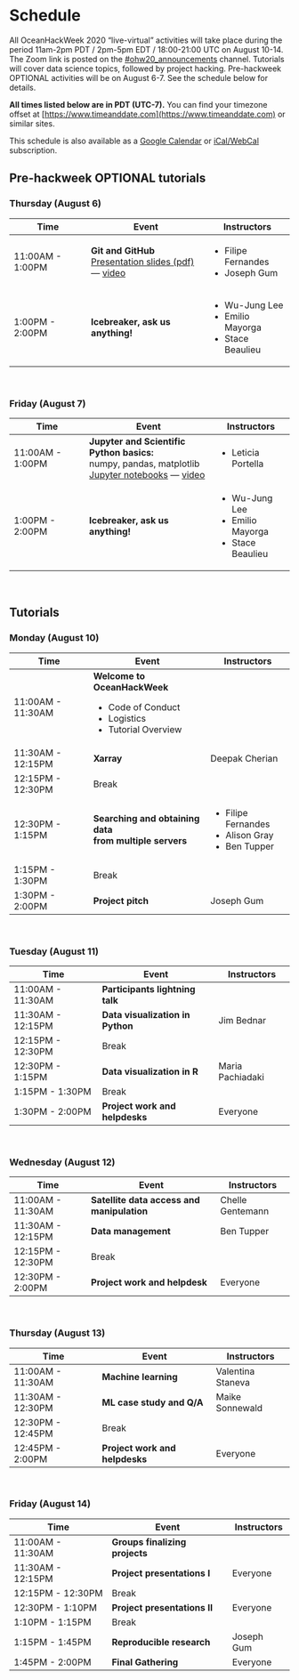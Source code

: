 # Schedule

All OceanHackWeek 2020 “live-virtual” activities will take place during the period 11am-2pm PDT / 2pm-5pm EDT / 18:00-21:00 UTC on August 10-14.  The Zoom link is posted on the [#ohw20_announcements](https://app.slack.com/client/TUFFMB3EE/C017HT6NSKZ) channel. Tutorials will cover data science topics, followed by project hacking. Pre-hackweek OPTIONAL activities will be on August 6-7. See the schedule below for details.

**All times listed below are in PDT (UTC-7).** You can find your timezone offset at [https://www.timeanddate.com](https://www.timeanddate.com) or similar sites.

This schedule is also available as a
[Google Calendar](https://calendar.google.com/calendar/embed?src=c_05tbvgs1f29lrv2s17diuscuhc%40group.calendar.google.com&ctz=America%2FNew_York)
or [iCal/WebCal](https://calendar.google.com/calendar/ical/c_05tbvgs1f29lrv2s17diuscuhc%40group.calendar.google.com/public/basic.ics)
subscription.


## Pre-hackweek OPTIONAL tutorials

### Thursday (August 6)

<table class ="defTable">
  <thead>
    <tr>
      <th>Time</th>
      <th>Event</th>
      <th>Instructors</th>
    </tr>
  </thead>
  <tbody>
    <tr>
      <td>11:00AM - 1:00PM</td>
      <td>
        <strong>Git and GitHub</strong>
        <br>
        <a href="https://github.com/oceanhackweek/ohw-preweek/tree/master/git-github-survival-guide">Presentation slides (pdf)</a>
        &mdash; <a href="https://www.youtube.com/watch?v=G0wqFMXp-ww&list=PLA6PlfxWZPLTPQ_OIr3dDPF9FRiHQXoVF&index=34&t=0s">video</a>
      </td>
      <td>
        <ul>
          <li>Filipe Fernandes</li>
          <li>Joseph Gum</li>
        </ul>
      </td>
    </tr>
    <tr>
      <td>1:00PM - 2:00PM</td>
      <td><strong>Icebreaker, ask us anything!</strong></td>
      <td>
        <ul>
          <li>Wu-Jung Lee</li>
          <li>Emilio Mayorga</li>
          <li>Stace Beaulieu</a></li>
        </ul>
      </td>
    </tr>
  </tbody>
</table>

<br>

### Friday (August 7)

<table class ="defTable">
  <thead>
    <tr>
      <th>Time</th>
      <th>Event</th>
      <th>Instructors</th>
    </tr>
  </thead>
  <tbody>
    <tr>
      <td>11:00AM - 1:00PM</td>
      <td>
        <strong>Jupyter and Scientific Python basics:</strong>
        <br>numpy, pandas, matplotlib
        <br>
        <a href="https://github.com/oceanhackweek/ohw-preweek/tree/master/data-analysis-modules">Jupyter notebooks</a>
        &mdash; <a href="https://www.youtube.com/watch?v=HNIo7Z2-mYA&list=PLA6PlfxWZPLTPQ_OIr3dDPF9FRiHQXoVF&index=35&t=0s">video</a>
      </td>
      <td>
        <ul>
          <li>Leticia Portella</li>
        </ul>
      </td>
    </tr>
    <tr>
      <td>1:00PM - 2:00PM</td>
      <td><strong>Icebreaker, ask us anything!</strong></td>
      <td>
        <ul>
          <li>Wu-Jung Lee</li>
          <li>Emilio Mayorga</li>
          <li>Stace Beaulieu</a></li>
        </ul>
      </td>
    </tr>
  </tbody>
</table>

<br>

## Tutorials

### Monday (August 10)

<table class ="defTable">
  <thead>
    <tr>
      <th>Time</th>
      <th>Event</th>
      <th>Instructors</th>
    </tr>
  </thead>
  <tbody>
    <tr>
      <td>11:00AM - 11:30AM</td>
      <td>
        <strong>Welcome to OceanHackWeek</strong>
        <ul>
          <li>Code of Conduct</li>
          <li>Logistics</li>
          <li>Tutorial Overview</a></li>
        </ul>
      </td>
      <td> </td>
    </tr>
    <tr>
      <td>11:30AM - 12:15PM</td>
      <td><strong>Xarray</strong></td>
      <td>Deepak Cherian</td>
    </tr>
    <tr>
      <td>12:15PM - 12:30PM</td>
      <td>Break</td>
      <td> </td>
    </tr>
    <tr>
      <td>12:30PM - 1:15PM</td>
      <td><strong>Searching and obtaining data 
      <br>from multiple servers</strong></td>
      <td>
        <ul>
          <li>Filipe Fernandes</li>
          <li>Alison Gray</li>
          <li>Ben Tupper</li>
        </ul>
      </td>
    </tr>
    <tr>
      <td>1:15PM - 1:30PM</td>
      <td>Break</td>
      <td> </td>
    </tr>
    <tr>
      <td>1:30PM - 2:00PM</td>
      <td><strong>Project pitch</strong></td>
      <td>Joseph Gum</td>
    </tr>
  </tbody>
</table>

<br>

### Tuesday (August 11)

<table class ="defTable">
  <thead>
    <tr>
      <th>Time</th>
      <th>Event</th>
      <th>Instructors</th>
    </tr>
  </thead>
  <tbody>
    <tr>
      <td>11:00AM - 11:30AM</td>
      <td>
        <strong>Participants lightning talk</strong>
      </td>
      <td> </td>
    </tr>
    <tr>
      <td>11:30AM - 12:15PM</td>
      <td><strong>Data visualization in Python</strong></td>
      <td>Jim Bednar</td>
    </tr>
    <tr>
      <td>12:15PM - 12:30PM</td>
      <td>Break</td>
      <td> </td>
    </tr>
    <tr>
      <td>12:30PM - 1:15PM</td>
      <td><strong>Data visualization in R</strong></td>
      <td>Maria Pachiadaki</td>
    </tr>
    <tr>
      <td>1:15PM - 1:30PM</td>
      <td>Break</td>
      <td> </td>
    </tr>
    <tr>
      <td>1:30PM - 2:00PM</td>
      <td><strong>Project work and helpdesks</strong></td>
      <td>Everyone</td>
    </tr>
  </tbody>
</table>

<br>

### Wednesday (August 12)

<table class ="defTable">
  <thead>
    <tr>
      <th>Time</th>
      <th>Event</th>
      <th>Instructors</th>
    </tr>
  </thead>
  <tbody>
    <tr>
      <td>11:00AM - 11:30AM</td>
      <td>
        <strong>Satellite data access and manipulation</strong>
      </td>
      <td>Chelle Gentemann</td>
    </tr>
    <tr>
      <td>11:30AM - 12:15PM</td>
      <td><strong>Data management</strong></td>
      <td>Ben Tupper</td>
    </tr>
    <tr>
      <td>12:15PM - 12:30PM</td>
      <td>Break</td>
      <td> </td>
    </tr>
    <tr>
      <td>12:30PM - 2:00PM</td>
      <td><strong>Project work and helpdesk</strong></td>
      <td>Everyone</td>
    </tr>
  </tbody>
</table>

<br>

### Thursday (August 13)

<table class ="defTable">
  <thead>
    <tr>
      <th>Time</th>
      <th>Event</th>
      <th>Instructors</th>
    </tr>
  </thead>
  <tbody>
    <tr>
      <td>11:00AM - 11:30AM</td>
      <td>
        <strong>Machine learning</strong>
      </td>
      <td>Valentina Staneva</td>
    </tr>
    <tr>
      <td>11:30AM - 12:30PM</td>
      <td><strong>ML case study and Q/A</strong></td>
      <td>Maike Sonnewald</td>
    </tr>
    <tr>
      <td>12:30PM - 12:45PM</td>
      <td>Break</td>
      <td> </td>
    </tr>
    <tr>
      <td>12:45PM - 2:00PM</td>
      <td><strong>Project work and helpdesks</strong></td>
      <td>Everyone</td>
    </tr>
  </tbody>
</table>

<br>

### Friday (August 14)

<table class ="defTable">
  <thead>
    <tr>
      <th>Time</th>
      <th>Event</th>
      <th>Instructors</th>
    </tr>
  </thead>
  <tbody>
    <tr>
      <td>11:00AM - 11:30AM</td>
      <td>
        <strong>Groups finalizing projects</strong>
      </td>
      <td> </td>
    </tr>
    <tr>
      <td>11:30AM - 12:15PM</td>
      <td><strong>Project presentations I</strong></td>
      <td>Everyone</td>
    </tr>
    <tr>
      <td>12:15PM - 12:30PM</td>
      <td>Break</td>
      <td> </td>
    </tr>
    <tr>
      <td>12:30PM - 1:10PM</td>
      <td><strong>Project presentations II</strong></td>
      <td>Everyone</td>
    </tr>
    <tr>
      <td>1:10PM - 1:15PM</td>
      <td>Break</td>
      <td> </td>
    </tr>
    <tr>
      <td>1:15PM - 1:45PM</td>
      <td><strong>Reproducible research</strong></td>
      <td>Joseph Gum</td>
    </tr>
    <tr>
      <td>1:45PM - 2:00PM</td>
      <td><strong>Final Gathering</strong></td>
      <td>Everyone</td>
    </tr>
  </tbody>
</table>
